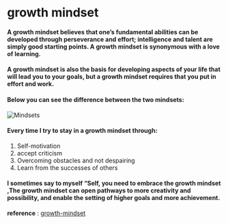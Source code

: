 #       growth mindset 
#### A growth mindset believes that one’s fundamental abilities can be developed through perseverance and effort; intelligence and talent are simply good starting points. A growth mindset is synonymous with a love of learning.

#### A growth mindset is also the basis for developing aspects of your life that will lead you to your goals, but a growth mindset requires that you put in effort and work.

#### Below you can see the difference between the two mindsets:
![Mindsets](https://i2.wp.com/atlassianblog.wpengine.com/wp-content/uploads/NewGrowthMindset2.png?resize=800%2C1000&ssl=1)
#### Every time I try to stay in a growth mindset through:
   1. Self-motivation
   2. accept criticism
   3. Overcoming obstacles and not despairing
   4. Learn from the successes of others
 
####  I sometimes say to myself “Self, you need to embrace the growth mindset ,The growth mindset can open pathways to more creativity and possibility, and enable the setting of higher goals and more achievement. 




**reference** : [growth-mindset](https://www.atlassian.com/blog/inside-atlassian/growth-mindset)